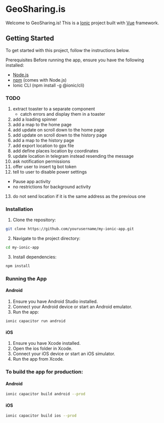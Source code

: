 # GeoSharing.is
Welcome to GeoSharing.is! This is a [Ionic](https://ionicframework.com/) project built with [Vue](https://vuejs.org/) framework.

## Getting Started

To get started with this project, follow the instructions below.

Prerequisites
Before running the app, ensure you have the following installed:

- [Node.js](https://nodejs.org/)
- [npm](https://www.npmjs.com/) (comes with Node.js)
- Ionic CLI (npm install -g @ionic/cli)

### TODO

1. extract toaster to a separate component
   - catch errors and display them in a toaster
2. add a loading spinner
3. add a map to the home page
4. add update on scroll down to the home page
5. add update on scroll down to the history page
6. add a map to the history page
7. add export location to gpx file
8. add define places location by coordinates
9. update location in telegram instead resending the message
10. ask notification permissions
11. offer user to insert tg bot token
12. tell to user to disable power settings

- Pause app activity
- no restrictions for background activity

13. do not send location if it is the same address as the previous one

### Installation

1. Clone the repository:

```bash
git clone https://github.com/yourusername/my-ionic-app.git
```

2. Navigate to the project directory:

```bash
cd my-ionic-app
```

3. Install dependencies:
```bash
npm install

```

### Running the App

#### Android
1. Ensure you have Android Studio installed.
2. Connect your Android device or start an Android emulator.
3. Run the app:
```bash
ionic capacitor run android
```
#### iOS
1. Ensure you have Xcode installed.
2. Open the ios folder in Xcode.
3. Connect your iOS device or start an iOS simulator.
4. Run the app from Xcode.

### To build the app for production:

#### Android

```bash
ionic capacitor build android --prod
```

#### iOS
```bash
ionic capacitor build ios --prod
```
